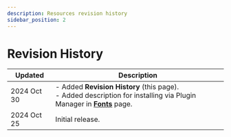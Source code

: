 ```yaml
---
description: Resources revision history
sidebar_position: 2
---
```


# Revision History

| Updated | Description |
| --- | --- |
| 2024 Oct 30 | - Added **Revision History** (this page).<br/>- Added description for installing via Plugin Manager in **[Fonts](./fonts.md)** page.|
| 2024 Oct 25 | Initial release. |
